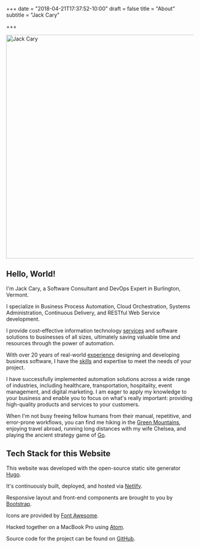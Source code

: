 +++
date = "2018-04-21T17:37:52-10:00"
draft = false
title = "About"
subtitle = "Jack Cary"

+++

<img class="img-fluid shadow" src="/img/jack-cary.jpg" alt="Jack Cary" width="600px">

## Hello, World!

I'm Jack Cary, a Software Consultant and DevOps Expert in Burlington, Vermont.

I specialize in Business Process Automation, Cloud Orchestration, Systems Administration, Continuous Delivery, and RESTful Web Service development.

I provide cost-effective information technology <a href="/services/">services</a> and software solutions to businesses of all sizes, ultimately saving valuable time and resources through the power of automation.

With over 20 years of real-world <a href="/experience/" >experience</a> designing and developing business software, I have the <a href="/skills/" >skills</a> and expertise to meet the needs of your project.

I have successfully implemented automation solutions across a wide range of industries, including healthcare, transportation, hospitality, event management, and digital marketing. I am eager to apply my knowledge to your business and enable you to focus on what's really important: providing high-quality products and services to your customers.

When I'm not busy freeing fellow humans from their manual, repetitive, and error-prone workflows, you can find me hiking in the <a href="https://en.wikipedia.org/wiki/Green_Mountains">Green Mountains</a>, enjoying travel abroad, running long distances with my wife Chelsea, and playing the ancient strategy game of <a href="https://en.wikipedia.org/wiki/Go_(game)">Go</a>.

## Tech Stack for this Website

This website was developed with the open-source static site generator <a href="https://gohugo.io/">Hugo</a>.

It's continuously built, deployed, and hosted via <a href="https://www.netlify.com/">Netlify</a>.

Responsive layout and front-end components are brought to you by <a href="https://www.getbootstrap.com/">Bootstrap</a>.

Icons are provided by <a href="https://www.fontawesome.com/">Font Awesome</a>.

Hacked together on a MacBook Pro using <a href="https://atom.io">Atom</a>.

Source code for the project can be found on <a href="https://github.com/jackcary/jackcary.com/">GitHub</a>.
